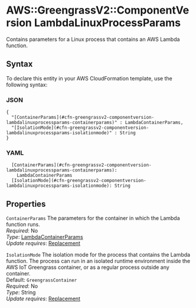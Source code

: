 # AWS::GreengrassV2::ComponentVersion LambdaLinuxProcessParams<a name="aws-properties-greengrassv2-componentversion-lambdalinuxprocessparams"></a>

Contains parameters for a Linux process that contains an AWS Lambda function\.

## Syntax<a name="aws-properties-greengrassv2-componentversion-lambdalinuxprocessparams-syntax"></a>

To declare this entity in your AWS CloudFormation template, use the following syntax:

### JSON<a name="aws-properties-greengrassv2-componentversion-lambdalinuxprocessparams-syntax.json"></a>

```
{
  "[ContainerParams](#cfn-greengrassv2-componentversion-lambdalinuxprocessparams-containerparams)" : LambdaContainerParams,
  "[IsolationMode](#cfn-greengrassv2-componentversion-lambdalinuxprocessparams-isolationmode)" : String
}
```

### YAML<a name="aws-properties-greengrassv2-componentversion-lambdalinuxprocessparams-syntax.yaml"></a>

```
  [ContainerParams](#cfn-greengrassv2-componentversion-lambdalinuxprocessparams-containerparams):
    LambdaContainerParams
  [IsolationMode](#cfn-greengrassv2-componentversion-lambdalinuxprocessparams-isolationmode): String
```

## Properties<a name="aws-properties-greengrassv2-componentversion-lambdalinuxprocessparams-properties"></a>

`ContainerParams` <a name="cfn-greengrassv2-componentversion-lambdalinuxprocessparams-containerparams"></a>
The parameters for the container in which the Lambda function runs\.  
_Required_: No  
_Type_: [LambdaContainerParams](aws-properties-greengrassv2-componentversion-lambdacontainerparams.md)  
_Update requires_: [Replacement](https://docs.aws.amazon.com/AWSCloudFormation/latest/UserGuide/using-cfn-updating-stacks-update-behaviors.html#update-replacement)

`IsolationMode` <a name="cfn-greengrassv2-componentversion-lambdalinuxprocessparams-isolationmode"></a>
The isolation mode for the process that contains the Lambda function\. The process can run in an isolated runtime environment inside the AWS IoT Greengrass container, or as a regular process outside any container\.  
Default: `GreengrassContainer`  
_Required_: No  
_Type_: String  
_Update requires_: [Replacement](https://docs.aws.amazon.com/AWSCloudFormation/latest/UserGuide/using-cfn-updating-stacks-update-behaviors.html#update-replacement)
